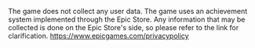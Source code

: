 The game does not collect any user data. The game uses an achievement system implemented through the Epic Store. Any information that may be collected is done on the Epic Store's side, so please refer to the link for clarification. https://www.epicgames.com/privacypolicy
